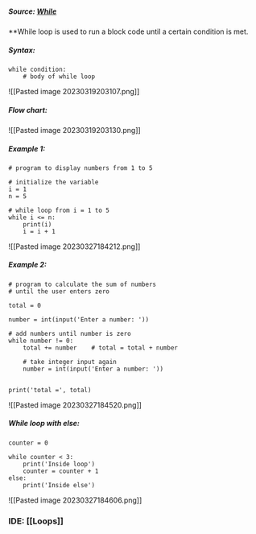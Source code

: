 ##### Source: [While](https://www.programiz.com/python-programming/while-loop)

**While loop is used to run a block code until a certain condition is met.

##### Syntax:

```
while condition:
    # body of while loop
```

![[Pasted image 20230319203107.png]]

##### Flow chart:
![[Pasted image 20230319203130.png]]



##### Example 1:

```
# program to display numbers from 1 to 5

# initialize the variable
i = 1
n = 5

# while loop from i = 1 to 5
while i <= n:
    print(i)
    i = i + 1
```

![[Pasted image 20230327184212.png]]

##### Example 2:

```
# program to calculate the sum of numbers
# until the user enters zero

total = 0

number = int(input('Enter a number: '))

# add numbers until number is zero
while number != 0:
    total += number    # total = total + number
    
    # take integer input again
    number = int(input('Enter a number: '))
    

print('total =', total)
```

![[Pasted image 20230327184520.png]]

##### While loop with else:

```
counter = 0

while counter < 3:
    print('Inside loop')
    counter = counter + 1
else:
    print('Inside else')
```

![[Pasted image 20230327184606.png]]


### IDE: [[Loops]]